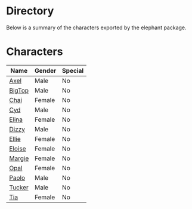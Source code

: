 # Directory
Below is a summary of the characters exported by the elephant package.
# Characters
|Name|Gender|Special|
|---|---|---|
|[Axel](./character/elephant/axel.go)|Male|No|
|[BigTop](./character/elephant/bigtop.go)|Male|No|
|[Chai](./character/elephant/chai.go)|Female|No|
|[Cyd](./character/elephant/cyd.go)|Male|No|
|[Elina](./character/elephant/elina.go)|Female|No|
|[Dizzy](./character/elephant/dizzy.go)|Male|No|
|[Ellie](./character/elephant/ellie.go)|Female|No|
|[Eloise](./character/elephant/eloise.go)|Female|No|
|[Margie](./character/elephant/margie.go)|Female|No|
|[Opal](./character/elephant/opal.go)|Female|No|
|[Paolo](./character/elephant/paolo.go)|Male|No|
|[Tucker](./character/elephant/tucker.go)|Male|No|
|[Tia](./character/elephant/tia.go)|Female|No|
